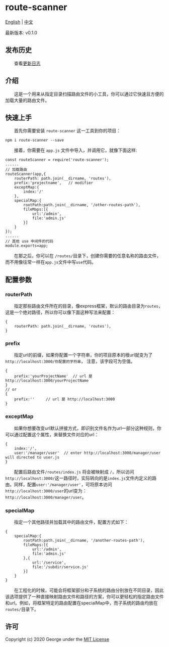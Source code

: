 # route-scanner

[English](../../README.MD) | [中文](readme_cn.md)  

最新版本: v0.1.0

## 发布历史
&emsp;&emsp;查看[更新日志](changelog_cn.md)  

## 介绍
&emsp;&emsp;这是一个用来从指定目录扫描路由文件的小工具，你可以通过它快速且方便的加载大量的路由文件。

## 快速上手
&emsp;&emsp;首先你需要安装 `route-scanner` 这一工具到你的项目：
```
npm i route-scanner --save
```

&emsp;&emsp;接着，你需要在 `app.js` 文件中导入，并调用它，就像下面这样:
```
const routeScanner = require('route-scanner');
......
// 加载路由
routeScanner(app,{
    routerPath: path.join(__dirname, 'routes'),
    prefix:'projectname',   // modifier
    exceptMap:{
        index:'/'
    },
    specialMap:{
        rootPath:path.join(__dirname, '/other-routes-path'),
        fileMaps:[{
            url:'/admin',
            file:'admin.js'
        }]
    }
});
......
// 其他 use 中间件的代码
module.exports=app;
``` 

&emsp;&emsp;在那之后，你可以在 `/routes/`目录下，创建你需要的任意名称的路由文件，而不用像往常一样在`app.js`文件中写`use`代码。  


## 配置参数
### routerPath
&emsp;&emsp;指定那些路由文件所在的目录，像express框架，默认的路由目录为`routes`，这是一个绝对路径，所以你可以像下面这种写法来配置：
```
{
    routerPath: path.join(__dirname, 'routes'),
}
```

### prefix
&emsp;&emsp;指定url的前缀，如果你配置一个字符串，你的项目原本的根url就变为了`http://localhost:3000/你配置的字符串`， 注意，该字段可为空值。  

```
{
    prefix:'yourProjectName'  // url 是 http://localhost:3000/yourProjectName
}
// or 
{
    prefix:''     // url 是 http://localhost:3000
}
```

### exceptMap
&emsp;&emsp;如果你想要改变url默认拼接方式，即识别文件名作为url一部分这种规则，你可以通过配置这个属性，来替换文件对应的url：
```
{
    index:'/',
    user:'/manager/user'  // enter http://localhost:3000/manager/user will directed to user.js
}
```
&emsp;&emsp;配置后路由文件`/routes/index.js` 将会被映射成 `/`，所以访问`http://localhost:3000/`这一路径时，实际转向的是`index.js`文件内定义的路由。同样，配置`user:'/manager/user'`，可将原本访问`http://localhost:3000/user`的url变为：`http://localhost:3000/manager/user`。

### specialMap
&emsp;&emsp;指定一个其他路径并加载其中的路由文件，配置方式如下：
```
{
    specialMap:{
        rootPath:path.join(__dirname, '/another-routes-path'),
        fileMaps:[{
            url:'/admin',
            file:'admin.js'
        },{
            url:'/service',
            file:'/subdir/service.js'
        }]
    }
}
```

&emsp;&emsp;在工程化的时候，可能会将框架部分和子系统的路由分别放在不同目录，因此该选项提供了一种直接映射路由文件和路径的方案，你可以更轻松的指定路由文件和url。例如，将框架特定的路由配置在specialMap中，而子系统的路由均放在`routes/`目录下。


## 许可
Copyright (c) 2020 George under the [MIT License](LICENSE)
